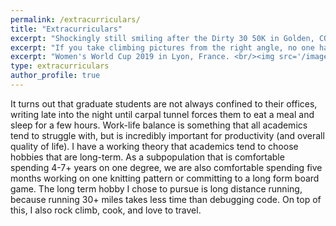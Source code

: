 ```yaml
---
permalink: /extracurriculars/
title: "Extracurriculars"
excerpt: "Shockingly still smiling after the Dirty 30 50K in Golden, CO June 2019. <br/><img src='/images/Dirty30Finish.jpg'>"
excerpt: "If you take climbing pictures from the right angle, no one has to know you're only ten feet off the ground. <br/><img src='/images/ClimbingIjams.jpg'>"
excerpt: "Women's World Cup 2019 in Lyon, France. <br/><img src='/images/WorldCupFinal.jpg'>"
type: extracurriculars
author_profile: true
---
```


It turns out that graduate students are not always confined to their offices, writing late into the night until carpal tunnel forces them to eat a meal and sleep for a few hours. Work-life balance is something that all academics tend to struggle with, but is incredibly important for productivity (and overall quality of life). I have a working theory that academics tend to choose hobbies that are long-term. As a subpopulation that is comfortable spending 4-7+ years on one degree, we are also comfortable spending five months working on one knitting pattern or committing to a long form board game. The long term hobby I chose to pursue is long distance running, because running 30+ miles takes less time than debugging code. On top of this, I also rock climb, cook, and love to travel.
